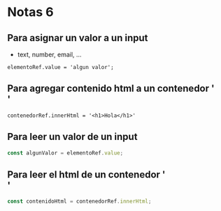 # Notas 6

## Para asignar un valor a un input

- text, number, email, ...

`elementoRef.value = 'algun valor';`

## Para agregar contenido html a un contenedor '<div>'

`contenedorRef.innerHtml = '<h1>Hola</h1>'`

## Para leer un valor de un input

```javascript
const algunValor = elementoRef.value;
```

## Para leer el html de un contenedor '<div>'

```javascript
const contenidoHtml = contenedorRef.innerHtml;
```
